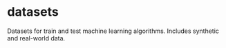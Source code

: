 # datasets
Datasets for train and test machine learning algorithms. Includes synthetic and real-world data.
